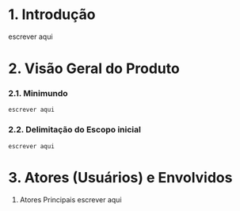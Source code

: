 # 1. Introdução
escrever aqui

# 2. Visão Geral do Produto
###   2.1. Minimundo
    escrever aqui

###   2.2. Delimitação do Escopo inicial
    escrever aqui

# 3. Atores (Usuários) e Envolvidos
1. Atores Principais
   escrever aqui


